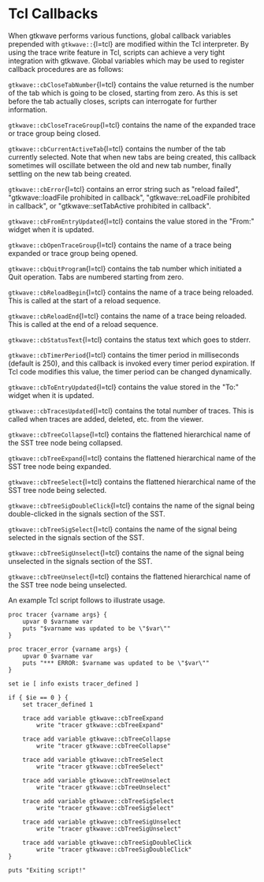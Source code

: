 # Tcl Callbacks

When gtkwave performs various functions, global callback variables
prepended with `gtkwave::`{l=tcl} are modified within the Tcl interpreter. By
using the trace write feature in Tcl, scripts can achieve a very tight
integration with gtkwave. Global variables which may be used to register
callback procedures are as follows:

`gtkwave::cbCloseTabNumber`{l=tcl} contains the value returned is the number of
the tab which is going to be closed, starting from zero. As this is set
before the tab actually closes, scripts can interrogate for further
information.

`gtkwave::cbCloseTraceGroup`{l=tcl} contains the name of the expanded trace or
trace group being closed.

`gtkwave::cbCurrentActiveTab`{l=tcl} contains the number of the tab currently
selected. Note that when new tabs are being created, this callback
sometimes will oscillate between the old and new tab number, finally
settling on the new tab being created.

`gtkwave::cbError`{l=tcl} contains an error string such as "reload failed",
"gtkwave::loadFile prohibited in callback", "gtkwave::reLoadFile
prohibited in callback", or "gtkwave::setTabActive prohibited in
callback".

`gtkwave::cbFromEntryUpdated`{l=tcl} contains the value stored in the "From:"
widget when it is updated.

`gtkwave::cbOpenTraceGroup`{l=tcl} contains the name of a trace being expanded or
trace group being opened.

`gtkwave::cbQuitProgram`{l=tcl} contains the tab number which initiated a Quit
operation. Tabs are numbered starting from zero.

`gtkwave::cbReloadBegin`{l=tcl} contains the name of a trace being reloaded. This
is called at the start of a reload sequence.

`gtkwave::cbReloadEnd`{l=tcl} contains the name of a trace being reloaded. This
is called at the end of a reload sequence.

`gtkwave::cbStatusText`{l=tcl} contains the status text which goes to stderr.

`gtkwave::cbTimerPeriod`{l=tcl} contains the timer period in milliseconds
(default is 250), and this callback is invoked every timer period
expiration. If Tcl code modifies this value, the timer period can be
changed dynamically.

`gtkwave::cbToEntryUpdated`{l=tcl} contains the value stored in the "To:" widget
when it is updated.

`gtkwave::cbTracesUpdated`{l=tcl} contains the total number of traces. This is
called when traces are added, deleted, etc. from the viewer.

`gtkwave::cbTreeCollapse`{l=tcl} contains the flattened hierarchical name of the
SST tree node being collapsed.

`gtkwave::cbTreeExpand`{l=tcl} contains the flattened hierarchical name of the
SST tree node being expanded.

`gtkwave::cbTreeSelect`{l=tcl} contains the flattened hierarchical name of the
SST tree node being selected.

`gtkwave::cbTreeSigDoubleClick`{l=tcl} contains the name of the signal being
double-clicked in the signals section of the SST.

`gtkwave::cbTreeSigSelect`{l=tcl} contains the name of the signal being selected
in the signals section of the SST.

`gtkwave::cbTreeSigUnselect`{l=tcl} contains the name of the signal being
unselected in the signals section of the SST.

`gtkwave::cbTreeUnselect`{l=tcl} contains the flattened hierarchical name of the
SST tree node being unselected.

An example Tcl script follows to illustrate usage.

```{code-block} tcl
proc tracer {varname args} {
    upvar 0 $varname var
    puts "$varname was updated to be \"$var\""
}

proc tracer_error {varname args} {
    upvar 0 $varname var
    puts "*** ERROR: $varname was updated to be \"$var\""
}

set ie [ info exists tracer_defined ]

if { $ie == 0 } {
    set tracer_defined 1

    trace add variable gtkwave::cbTreeExpand
        write "tracer gtkwave::cbTreeExpand"

    trace add variable gtkwave::cbTreeCollapse
        write "tracer gtkwave::cbTreeCollapse"

    trace add variable gtkwave::cbTreeSelect
        write "tracer gtkwave::cbTreeSelect"

    trace add variable gtkwave::cbTreeUnselect
        write "tracer gtkwave::cbTreeUnselect"

    trace add variable gtkwave::cbTreeSigSelect
        write "tracer gtkwave::cbTreeSigSelect"

    trace add variable gtkwave::cbTreeSigUnselect
        write "tracer gtkwave::cbTreeSigUnselect"

    trace add variable gtkwave::cbTreeSigDoubleClick
        write "tracer gtkwave::cbTreeSigDoubleClick"
}

puts "Exiting script!"
```
